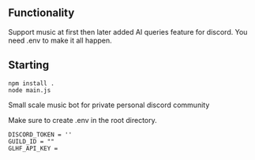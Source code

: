 ## Functionality
Support music at first then later added AI queries feature for discord. You need .env to make it all happen.

## Starting

```
npm install .
node main.js
```

Small scale music bot for private personal discord community

Make sure to create .env in the root directory.

```
DISCORD_TOKEN = ''
GUILD_ID = ""
GLHF_API_KEY = 
```






